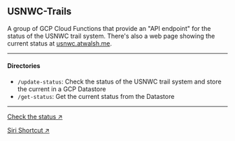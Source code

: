 ## USNWC-Trails

A group of GCP Cloud Functions that provide an "API endpoint" for the status of the USNWC trail system. There's also a web page showing the current status at [usnwc.atwalsh.me][1].

---

#### Directories

- `/update-status`: Check the status of the USNWC trail system and store the current in a GCP Datastore
- `/get-status`: Get the current status from the Datastore

---

[Check the status ↗][1]

[Siri Shortcut ↗][2]

[1]: http://usnwc.atwalsh.me
[2]: https://www.icloud.com/shortcuts/75df2680587f446e9cbfb54cce4e8c4d